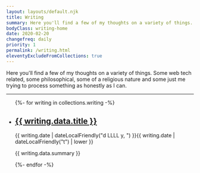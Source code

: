 ```yaml
---
layout: layouts/default.njk
title: Writing
summary: Here you'll find a few of my thoughts on a variety of things. Some web tech related, some philosophical, some of a religious nature and some just me trying to process something as honestly as I can.
bodyClass: writing-home
date: 2020-02-20
changefreq: daily
priority: 1
permalink: /writing.html
eleventyExcludeFromCollections: true
---
```


Here you'll find a few of my thoughts on a variety of things. Some web tech related, some philosophical, some of a religious nature and some just me trying to process something as honestly as I can.

---

<ul class="[ wrapper flow ] writing__list">
{%- for writing in collections.writing -%}
  <li class="writing__list-item">
    <article class="[ wrapper flow ] writing__summary">
      <h2><a href="{{ writing.url }}">{{ writing.data.title }}</a></h2>
      <time datetime="{{ writing.date | dateLocal }}">{{ writing.date | dateLocalFriendly("d LLLL y, ") }}{{ writing.date | dateLocalFriendly("t") | lower }}</time>
      <p>{{ writing.data.summary }}</p>
    </article>
  </li>
{%- endfor -%}
</ul>

